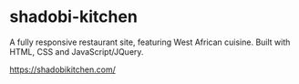 # shadobi-kitchen

A fully responsive restaurant site, featuring West African cuisine. Built with HTML, CSS and JavaScript/JQuery. 

https://shadobikitchen.com/
